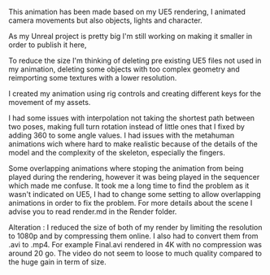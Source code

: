 This animation has been made based on my UE5 rendering, I animated camera movements but also objects, lights and character.

As my Unreal project is pretty big I'm still working on making it smaller in order to publish it here, 

To reduce the size I'm thinking of deleting pre existing UE5 files not used in my animation, deleting some objects with too complex geometry and reimporting some
textures with a lower resolution.

I created my animation using rig controls and creating different keys for the movement of my assets.

I had some issues with interpolation not taking the shortest path between two poses, making full turn rotation instead of little ones that I fixed by adding 360 to some angle values. I had issues with the metahuman animations wich where hard to make realistic because of the details of the model and the complexity of the skeleton, especially the fingers.

Some overlapping animations where stoping the animation from being played during the rendering, however it was being played in the sequencer which made me confuse.
It took me a long time to find the problem as it wasn't indicated on UE5, I had to change some setting to allow overlapping animations in order to fix the problem.
For more details about the scene I advise you to read render.md in the Render folder. 

Alteration :
I reduced the size of both of my render by limiting the resolution to 1080p and by compressing them online. I also had to convert them from .avi to .mp4. For example Final.avi rendered in 4K with no compression was around 20 go. The video do not seem to loose to much quality compared to the huge gain in term of size.
